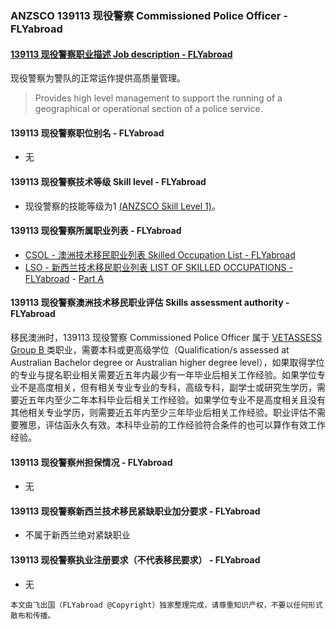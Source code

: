 ### ANZSCO 139113 现役警察 Commissioned Police Officer - FLYabroad ###

####  [139113 现役警察职业描述 Job description - FLYabroad](http://www.flyabroadvisa.com/anzsco/1391.html#139113)

现役警察为警队的正常运作提供高质量管理。

> Provides high level management to support the running of a geographical or operational section of a police service.



#### 139113 现役警察职位别名 - FLYabroad
 
- 无

#### 139113 现役警察技术等级 Skill level - FLYabroad

- 现役警察的技能等级为1 [(ANZSCO Skill Level 1)](http://www.flyabroadvisa.com/anzsco/)。

#### 139113 现役警察所属职业列表 - FLYabroad

- [CSOL - 澳洲技术移民职业列表 Skilled Occupation List - FLYabroad](http://www.flyabroadvisa.com/sol/)
- [LSO - 新西兰技术移民职业列表 LIST OF SKILLED OCCUPATIONS - FLYabroad](http://nz.flyabroadvisa.com/lso/) - [Part A](parta)

#### 139113 现役警察澳洲技术移民职业评估 Skills assessment authority - FLYabroad

移民澳洲时，139113 现役警察 Commissioned Police Officer 属于 [VETASSESS Group B ](http://www.flyabroadvisa.com/ass/vetassess.html)类职业，需要本科或更高级学位（Qualification/s assessed at Australian Bachelor degree or Australian higher degree level），如果取得学位的专业与提名职业相关需要近五年内最少有一年毕业后相关工作经验。如果学位专业不是高度相关，但有相关专业专业的专科，高级专科，副学士或研究生学历，需要近五年内至少二年本科毕业后相关工作经验。如果学位专业不是高度相关且没有其他相关专业学历，则需要近五年内至少三年毕业后相关工作经验。职业评估不需要雅思，评估函永久有效。本科毕业前的工作经验符合条件的也可以算作有效工作经验。

#### 139113 现役警察州担保情况 - FLYabroad

- 无

#### 139113 现役警察新西兰技术移民紧缺职业加分要求 - FLYabroad

- 不属于新西兰绝对紧缺职业

#### 139113 现役警察执业注册要求（不代表移民要求） - FLYabroad

- 无

`本文由飞出国（FLYabroad @Copyright）独家整理完成，请尊重知识产权，不要以任何形式散布和传播。`